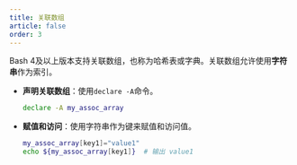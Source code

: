 ```yaml
---
title: 关联数组
article: false
order: 3
---
```


Bash 4及以上版本支持关联数组，也称为哈希表或字典。关联数组允许使用**字符串**作为索引。

- **声明关联数组**：使用`declare -A`命令。

  ```bash
  declare -A my_assoc_array
  ```

- **赋值和访问**：使用字符串作为键来赋值和访问值。

  ```bash
  my_assoc_array[key1]="value1"
  echo ${my_assoc_array[key1]}  # 输出 value1
  ```
